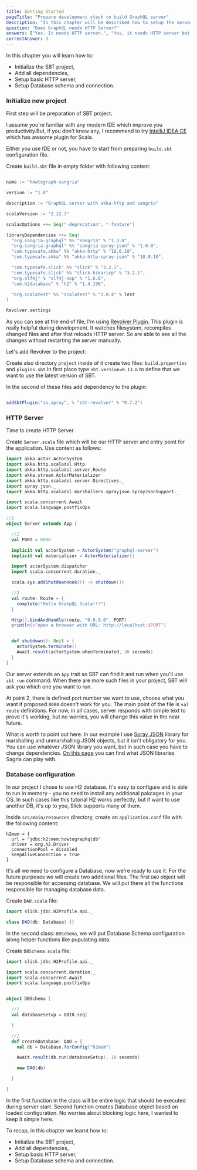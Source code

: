```yaml
---
title: Getting Started
pageTitle: "Prepare development stack to build GraphQL server"
description: "In this chapter will be described how to setup the server, fetch all dependencies and run sample query. It will be able to see how include Graphiql console."
question: "Does GraphQL needs HTTP Server?"
answers: ["Yes. It needs HTTP server.", "Yes, it needs HTTP server but some of features can be used without that", "No, but it strictly recommended to use. Without HTTP layer, GraphQL is losing some of its features.","No, GraphQL is specification is far away from tranportation protocol. You can use HTTP, Websockets, sockets or even use it internally in you application." ]
correctAnswer: 3
---
```


In this chapter you will learn how to:
* Initialize the SBT project,
* Add all dependencies,
* Setup basic HTTP server,
* Setup Database schema and connection.

### Initialize new project

First step will be preparation of SBT project.

I assume you're familiar with any modern IDE which improve you productivity.But,  if you don't know any, I recommend to try [IntelliJ IDEA CE](https://www.jetbrains.com/idea/download) which has awsome plugin for Scala.

Either you use IDE or not, you have to start from preparing `build.sbt` configuration file.

<Instruction>

Create `build.sbt` file in empty folder with following content:

```scala

name := "howtograph-sangria"

version := "1.0"

description := "GraphQL server with akka-http and sangria"

scalaVersion := "2.12.3"

scalacOptions ++= Seq("-deprecation", "-feature")

libraryDependencies ++= Seq(
  "org.sangria-graphql" %% "sangria" % "1.3.0",
  "org.sangria-graphql" %% "sangria-spray-json" % "1.0.0",
  "com.typesafe.akka" %% "akka-http" % "10.0.10",
  "com.typesafe.akka" %% "akka-http-spray-json" % "10.0.10",

  "com.typesafe.slick" %% "slick" % "3.2.1",
  "com.typesafe.slick" %% "slick-hikaricp" % "3.2.1",
  "org.slf4j" % "slf4j-nop" % "1.6.6",
  "com.h2database" % "h2" % "1.4.196",

  "org.scalatest" %% "scalatest" % "3.0.4" % Test
)

Revolver.settings

```

</Instruction>

As you can see at the end of file, I'm using [Revolver Plugin](https://github.com/spray/sbt-revolver). This plugin is really helpful during development. It watches filesystem, recompiles changed files and after that reloads HTTP server. So are able to see all the changes without restarting the server manually.

Let's add Revolver to the project:


<Instruction>

Create also directory `project` inside of it create two files: `build.properties` and `plugins.sbt`
In first place type `sbt.version=0.13.6` to define that we want to use the latest version of SBT.

In the second of these files add dependency to the plugin:

```scala

addSbtPlugin("io.spray", % "sbt-revolver" % "0.7.2")

```

</Instruction>

### HTTP Server

Time to create HTTP Server

<Instruction>

Create `Server.scala` file which will be our HTTP server and entry point for the application.
Use content as follows:

```scala
import akka.actor.ActorSystem
import akka.http.scaladsl.Http
import akka.http.scaladsl.server.Route
import akka.stream.ActorMaterializer
import akka.http.scaladsl.server.Directives._
import spray.json._
import akka.http.scaladsl.marshallers.sprayjson.SprayJsonSupport._

import scala.concurrent.Await
import scala.language.postfixOps

//1
object Server extends App {

  //2
  val PORT = 8080

  implicit val actorSystem = ActorSystem("graphql-server")
  implicit val materializer = ActorMaterializer()

  import actorSystem.dispatcher
  import scala.concurrent.duration._

  scala.sys.addShutdownHook(() -> shutdown())

  //3
  val route: Route = {
    complete("Hello GrahpQL Scala!!!")
  }

  Http().bindAndHandle(route, "0.0.0.0", PORT)
  println(s"open a browser with URL: http://localhost:$PORT")


  def shutdown(): Unit = {
    actorSystem.terminate()
    Await.result(actorSystem.whenTerminated, 30 seconds)
  }
}
```

</Instruction>

Our server extends an `App` trait so SBT can find it and run when you'll use `sbt run` command. When there are more such files in your project, SBT will ask you which one you want to run.

At point 2, there is defined port number we want to use, choose what you want if proposed `8080` doesn't work for you. The main point of the file is `val route` definitions. For now, in all cases, server responds with simple text to prove it's working, but no worries, you will change this value in the near future.

What is worth to point out here: In our example I use [Spray JSON](https://github.com/spray/spray-json) library for marshalling and unmarshalling JSON objects, but it isn't obligatory for you. You can use whatever JSON library you want, but in such case you have to change dependencies. [On this page](http://sangria-graphql.org/download/) you can find what JSON libraries Sagria can play with.

### Database configuration

In our project I chose to use H2 database. It's easy to configure and is able to run in memory - you no need to install any additional pakcages in your OS. In such cases like this tutorial H2 works perfectly, but if want to use another DB, it's up to you, Slick supports many of them.

<Instruction>

Inside `src/main/resources` directory, create an `application.conf` file with the following content:

```
h2mem = {
  url = "jdbc:h2:mem:howtographqldb"
  driver = org.h2.Driver
  connectionPool = disabled
  keepAliveConnection = true
}
```

</Instruction>

It's all we need to configure a Database, now we're ready to use it. For the future purposes we will create two additional files.
The first `DAO` object will be responsible for accessing database. We will put there all the functions responsible for managing database data.

<Instruction>

Create `DAO.scala` file:

```scala
import slick.jdbc.H2Profile.api._

class DAO(db: Database) {}
```

</Instruction>

In the second class: `DBSchema`, we will put Database Schema configuration along helper functions like pupulating data.

<Instruction>

Create `DBSchema.scala` file:
```scala
import slick.jdbc.H2Profile.api._

import scala.concurrent.duration._
import scala.concurrent.Await
import scala.language.postfixOps


object DBSchema {

  //1
  val databaseSetup = DBIO.seq(

  )

  //2
  def createDatabase: DAO = {
    val db = Database.forConfig("h2mem")

    Await.result(db.run(databaseSetup), 10 seconds)

    new DAO(db)

  }

}
```

</Instruction>

In the first function in the class will be entire logic that should be executed during server start. Second function creates Database object based on loaded configuration. No worries about blocking logic here, I wanted to keep it simple here.

To recap, in this chapter we learnt how to:
* Initialize the SBT project,
* Add all dependencies,
* Setup basic HTTP server,
* Setup Database schema and connection.
